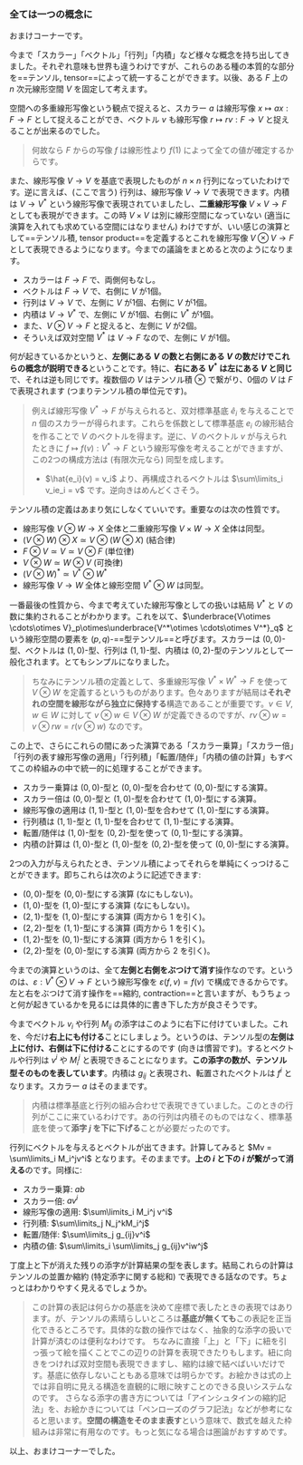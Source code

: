 ### 全ては一つの概念に

おまけコーナーです。

今まで「スカラー」「ベクトル」「行列」「内積」など様々な概念を持ち出してきました。それぞれ意味も世界も違うわけですが、これらのある種の本質的な部分を==テンソル, tensor==によって統一することができます。以後、ある $F$ 上の $n$ 次元線形空間 $V$ を固定して考えます。

空間への多重線形写像という観点で捉えると、スカラー $a$ は線形写像 $x\mapsto ax:F \to F$ として捉えることができ、ベクトル $v$ も線形写像 $r \mapsto rv : F \to V$ と捉えることが出来るのでした。

> 何故なら $F$ からの写像 $f$ は線形性より $f(1)$ によって全ての値が確定するからです。

また、線形写像 $V \to V$ を基底で表現したものが $n\times n$ 行列になっていたわけです。逆に言えば、(ここで言う) 行列は、線形写像 $V \to V$ で表現できます。内積は $V \to V^*$ という線形写像で表現されていましたし、**二重線形写像** $V\times V \to F$ としても表現ができます。この時 $V\times V$ は別に線形空間になっていない (適当に演算を入れても求めている空間にはなりません) わけですが、いい感じの演算として==テンソル積, tensor product==を定義するとこれを線形写像 $V \otimes V \to F$ として表現できるようになります。今までの議論をまとめると次のようになります。

- スカラーは $F \to F$ で、両側何もなし。
- ベクトルは $F \to V$ で、右側に $V$ が1個。
- 行列は $V \to V$ で、左側に $V$ が1個、右側に $V$ が1個。
- 内積は $V \to V^*$ で、左側に $V$ が1個、右側に $V^*$ が1個。
- また、$V\otimes V \to F$ と捉えると、左側に $V$ が2個。
- そういえば双対空間 $V^*$ は $V \to F$ なので、左側に $V$ が1個。

何が起きているかというと、**左側にある $V$ の数と右側にある $V$ の数だけでこれらの概念が説明できる**ということです。特に、**右にある $V^*$ は左にある $V$ と同じ**で、それは逆も同じです。複数個の $V$ はテンソル積 $\otimes$ で繋がり、0個の $V$ は $F$ で表現されます (つまりテンソル積の単位元です)。

> 例えば線形写像 $V^* \to F$ が与えられると、双対標準基底 $\hat{e}_i$ を与えることで $n$ 個のスカラーが得られます。これらを係数として標準基底 $e_i$ の線形結合を作ることで $V$ のベクトルを得ます。逆に、$V$ のベクトル $v$ が与えられたときに $f \mapsto f(v) : V^* \to F$ という線形写像を考えることができますが、この2つの構成方法は (有限次元なら) 同型を成します。 
> - $\hat{e_i}(v) = v_i$ より、再構成されるベクトルは $\sum\limits_i v_ie_i = v$ です。逆向きはめんどくさそう。

テンソル積の定義はあまり気にしなくていいです。重要なのは次の性質です。

- 線形写像 $V\otimes W \to X$ 全体と二重線形写像 $V\times W \to X$ 全体は同型。
- $(V\otimes W)\otimes X \simeq V\otimes (W\otimes X)$ (結合律)
- $F\otimes V \simeq V \simeq V\otimes F$ (単位律)
- $V \otimes W\simeq W\otimes V$ (可換律)
- $(V\otimes W)^* \simeq V^*\otimes W^*$
- 線形写像 $V \to W$ 全体と線形空間 $V^*\otimes W$ は同型。

一番最後の性質から、今まで考えていた線形写像としての扱いは結局 $V^*$ と $V$ の数に集約されることがわかります。これを以て、$\underbrace{V\otimes \cdots\otimes V}_p\otimes\underbrace{V^*\otimes \cdots\otimes V^*}_q$ という線形空間の要素を $(p,q)$-==型テンソル==と呼びます。スカラーは $(0,0)$-型、ベクトルは $(1,0)$-型、行列は $(1,1)$-型、内積は $(0,2)$-型のテンソルとして一般化されます。とてもシンプルになりました。

> ちなみにテンソル積の定義として、多重線形写像 $V^* \times W^* \to F$ を使って $V\otimes W$ を定義するというものがあります。色々ありますが結局は**それぞれの空間を線形ながら独立に保持する**構造であることが重要です。$v\in V, w\in W$ に対して $v\otimes w\in V\otimes W$ が定義できるのですが、$rv\otimes w = v\otimes rw = r(v\otimes w)$ なのです。

この上で、さらにこれらの間にあった演算である「スカラー乗算」「スカラー倍」「行列の表す線形写像の適用」「行列積」「転置/随伴」「内積の値の計算」もすべてこの枠組みの中で統一的に処理することができます。

- スカラー乗算は $(0,0)$-型と $(0,0)$-型を合わせて $(0,0)$-型にする演算。
- スカラー倍は $(0,0)$-型と $(1,0)$-型を合わせて $(1,0)$-型にする演算。
- 線形写像の適用は $(1,1)$-型と $(1,0)$-型を合わせて $(1,0)$-型にする演算。
- 行列積は $(1,1)$-型と $(1,1)$-型を合わせて $(1,1)$-型にする演算。
- 転置/随伴は $(1,0)$-型を $(0,2)$-型を使って $(0,1)$-型にする演算。
- 内積の計算は $(1,0)$-型と $(1,0)$-型を $(0,2)$-型を使って $(0,0)$-型にする演算。

2つの入力が与えられたとき、テンソル積によってそれらを単純にくっつけることができます。即ちこれらは次のように記述できます:

- $(0,0)$-型を $(0,0)$-型にする演算 (なにもしない)。
- $(1,0)$-型を $(1,0)$-型にする演算 (なにもしない)。
- $(2,1)$-型を $(1,0)$-型にする演算 (両方から $1$ を引く)。
- $(2,2)$-型を $(1,1)$-型にする演算 (両方から $1$ を引く)。
- $(1,2)$-型を $(0,1)$-型にする演算 (両方から $1$ を引く)。
- $(2,2)$-型を $(0,0)$-型にする演算 (両方から $2$ を引く)。

今までの演算というのは、全て**左側と右側をぶつけて消す**操作なのです。というのは、$\varepsilon: V^*\otimes V \to F$ という線形写像を $\varepsilon(f,v) = f(v)$ で構成できるからです。左と右をぶつけて消す操作を==縮約, contraction==と言いますが、もうちょっと何が起きているかを見るには具体的に書き下した方が良さそうです。

今までベクトル $v_i$ や行列 $M_{ij}$ の添字はこのように右下に付けていました。これを、今だけ**右上にも付ける**ことにしましょう。というのは、テンソル型の**左側は上に付け、右側は下に付ける**ことにするのです (向きは慣習です)。するとベクトルや行列は $v^i$ や $M_i^j$ と表現できることになります。**この添字の数が、テンソル型そのものを表しています**。内積は $g_{ij}$ と表現され、転置されたベクトルは $f^i$ となります。スカラー $a$ はそのままです。

> 内積は標準基底と行列の組み合わせで表現できていました。このときの行列がここに来ているわけです。あの行列は内積そのものではなく、標準基底を使って**添字 $j$ を下に下げる**ことが必要だったのです。

行列にベクトルを与えるとベクトルが出てきます。計算してみると $Mv = \sum\limits_i M_i^jv^i$ となります。そのままです。**上の $i$ と下の $i$ が繋がって消える**のです。同様に:

- スカラー乗算: $ab$
- スカラー倍: $av^i$
- 線形写像の適用: $\sum\limits_i M_i^j v^i$
- 行列積: $\sum\limits_j N_j^kM_i^j$
- 転置/随伴: $\sum\limits_j g_{ij}v^i$
- 内積の値: $\sum\limits_i \sum\limits_j g_{ij}v^iw^j$

丁度上と下が消えた残りの添字が計算結果の型を表します。結局これらの計算はテンソルの並置か縮約 (特定添字に関する総和) で表現できる話なのです。ちょっとはわかりやすく見えるでしょうか。

> この計算の表記は何らかの基底を決めて座標で表したときの表現ではあります。が、テンソルの素晴らしいところは**基底が無くても**この表記を正当化できるところです。具体的な数の操作ではなく、抽象的な添字の扱いで計算が済むのは便利なわけです。
> ちなみに直接「上」と「下」に紐を引っ張って絵を描くことでこの辺りの計算を表現できたりもします。紐に向きをつければ双対空間も表現できますし、縮約は線で結べばいいだけです。基底に依存しないこともある意味では明らかです。お絵かきは式の上では非自明に見える構造を直観的に眼に映すことのできる良いシステムなのです。
> さらなる添字の書き方については「アインシュタインの縮約記法」を、お絵かきについては「ペンローズのグラフ記法」などが参考になると思います。**空間の構造をそのまま表す**という意味で、数式を越えた枠組みは非常に有用なのです。もっと気になる場合は圏論がおすすめです。


以上、おまけコーナーでした。
